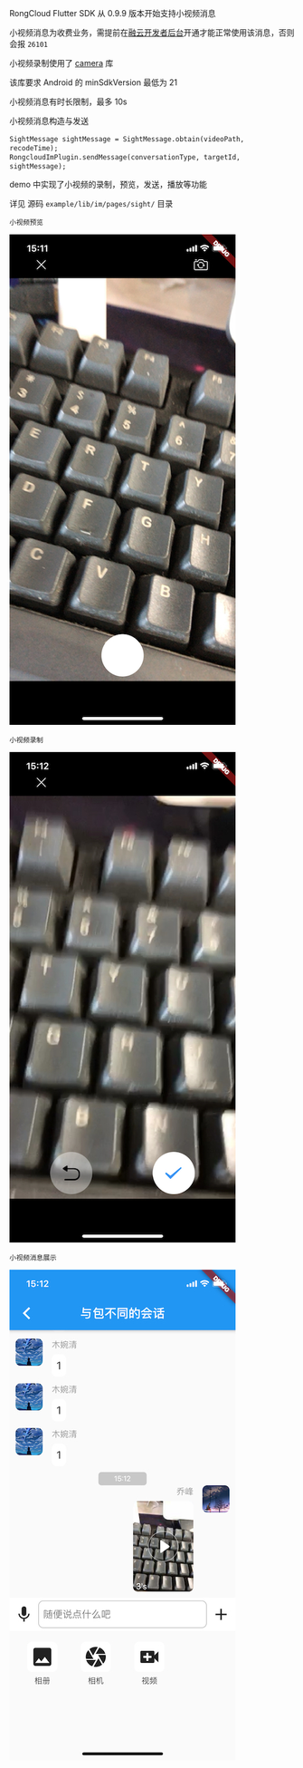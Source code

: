 RongCloud Flutter SDK 从 0.9.9 版本开始支持小视频消息

小视频消息为收费业务，需提前在[融云开发者后台](https://developer.rongcloud.cn/signup/?utm_source=IMfluttergithub&utm_term=Imsign)开通才能正常使用该消息，否则会报 `26101`

小视频录制使用了 [camera](https://pub.dev/packages/camera) 库

该库要求 Android 的 minSdkVersion 最低为 21

小视频消息有时长限制，最多 10s

小视频消息构造与发送

```
SightMessage sightMessage = SightMessage.obtain(videoPath, recodeTime);
RongcloudImPlugin.sendMessage(conversationType, targetId, sightMessage);
```
demo 中实现了小视频的录制，预览，发送，播放等功能

详见 源码 `example/lib/im/pages/sight/` 目录


`小视频预览`

![image](./../images/vodeo_preview.jpg)

`小视频录制`

![image](./../images/video_record.jpg)

`小视频消息展示`

![image](./../images/video_display.jpg)
